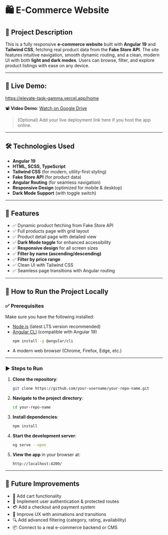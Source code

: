 # 🛍️ E-Commerce Website

## 📄 Project Description

This is a fully responsive **e-commerce website** built with **Angular 19** and **Tailwind CSS**, fetching real product data from the **Fake Store API**. The site features intuitive navigation, smooth dynamic routing, and a clean, modern UI with both **light and dark modes**. Users can browse, filter, and explore product listings with ease on any device.

---

## 🔗 Live Demo: 
https://elevate-task-gamma.vercel.app/home

📽️ **Video Demo**: [Watch on Google Drive](https://drive.google.com/file/d/1HnTdcYzHtvBFFs82MoIa7RyQRBeo3Sam/view?usp=sharing)

> (Optional) Add your live deployment link here if you host the app online.

---

## 🛠 Technologies Used

- **Angular 19**
- **HTML, SCSS, TypeScript**
- **Tailwind CSS** (for modern, utility-first styling)
- **Fake Store API** (for product data)
- **Angular Routing** (for seamless navigation)
- **Responsive Design** (optimized for mobile & desktop)
- **Dark Mode Support** (with toggle switch)

---

## 🚀 Features

- ✅ Dynamic product fetching from Fake Store API
- ✅ Full products page with grid layout
- ✅ Product detail page with detailed view
- ✅ **Dark Mode toggle** for enhanced accessibility
- ✅ **Responsive design** for all screen sizes
- ✅ **Filter by name (ascending/descending)**
- ✅ **Filter by price range**
- ✅ Clean UI with Tailwind CSS
- ✅ Seamless page transitions with Angular routing

---

## 🔧 How to Run the Project Locally

### ✅ Prerequisites

Make sure you have the following installed:

- [Node.js](https://nodejs.org/) (latest LTS version recommended)
- [Angular CLI](https://angular.io/cli) (compatible with Angular 19)
  ```bash
  npm install -g @angular/cli
  ```
- A modern web browser (Chrome, Firefox, Edge, etc.)

---

### ▶️ Steps to Run

1. **Clone the repository**:
   ```bash
   git clone https://github.com/your-username/your-repo-name.git
   ```

2. **Navigate to the project directory**:
   ```bash
   cd your-repo-name
   ```

3. **Install dependencies**:
   ```bash
   npm install
   ```

4. **Start the development server**:
   ```bash
   ng serve --open
   ```

5. **View the app** in your browser at:
   ```
   http://localhost:4200/
   ```

---

## 🚧 Future Improvements

- 🛒 Add cart functionality
- 🔐 Implement user authentication & protected routes
- 💳 Add a checkout and payment system
- 💅 Improve UX with animations and transitions
- 🔍 Add advanced filtering (category, rating, availability)
- 📦 Connect to a real e-commerce backend or CMS
